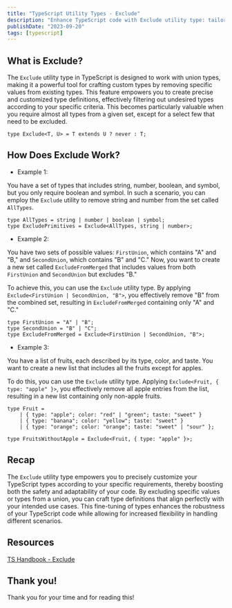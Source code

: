 ```yaml
---
title: "TypeScript Utility Types - Exclude"
description: "Enhance TypeScript code with Exclude utility type: tailor types for precision and flexibility."
publishDate: "2023-09-20"
tags: [typescript]
---
```


## What is Exclude?

The `Exclude` utility type in TypeScript is designed to work with union types, making it a powerful tool for crafting custom types by removing specific values from existing types. This feature empowers you to create precise and customized type definitions, effectively filtering out undesired types according to your specific criteria. This becomes particularly valuable when you require almost all types from a given set, except for a select few that need to be excluded.

```tsx
type Exclude<T, U> = T extends U ? never : T;
```

## How Does Exclude Work?

- Example 1:

You have a set of types that includes string, number, boolean, and symbol, but you only require boolean and symbol. In such a scenario, you can employ the `Exclude` utility to remove string and number from the set called `AllTypes`.

```tsx
type AllTypes = string | number | boolean | symbol;
type ExcludePrimitives = Exclude<AllTypes, string | number>;
```

- Example 2:

You have two sets of possible values: `FirstUnion`, which contains "A" and "B," and `SecondUnion`, which contains "B" and "C." Now, you want to create a new set called `ExcludeFromMerged` that includes values from both `FirstUnion` and `SecondUnion` but excludes "B."

To achieve this, you can use the `Exclude` utility type. By applying `Exclude<FirstUnion | SecondUnion, "B">`, you effectively remove "B" from the combined set, resulting in `ExcludeFromMerged` containing only "A" and "C."

```tsx
type FirstUnion = "A" | "B";
type SecondUnion = "B" | "C";
type ExcludeFromMerged = Exclude<FirstUnion | SecondUnion, "B">;
```

- Example 3:

You have a list of fruits, each described by its type, color, and taste. You want to create a new list that includes all the fruits except for apples.

To do this, you can use the `Exclude` utility type. Applying `Exclude<Fruit, { type: "apple" }>`, you effectively remove all apple entries from the list, resulting in a new list containing only non-apple fruits.

```tsx
type Fruit =
	| { type: "apple"; color: "red" | "green"; taste: "sweet" }
	| { type: "banana"; color: "yellow"; taste: "sweet" }
	| { type: "orange"; color: "orange"; taste: "sweet" | "sour" };

type FruitsWithoutApple = Exclude<Fruit, { type: "apple" }>;
```

## Recap

The `Exclude` utility type empowers you to precisely customize your TypeScript types according to your specific requirements, thereby boosting both the safety and adaptability of your code. By excluding specific values or types from a union, you can craft type definitions that align perfectly with your intended use cases. This fine-tuning of types enhances the robustness of your TypeScript code while allowing for increased flexibility in handling different scenarios.

## Resources

[TS Handbook - Exclude](https://www.typescriptlang.org/docs/handbook/utility-types.html#excludeuniontype-excludedmembers)

## Thank you!

Thank you for your time and for reading this!
